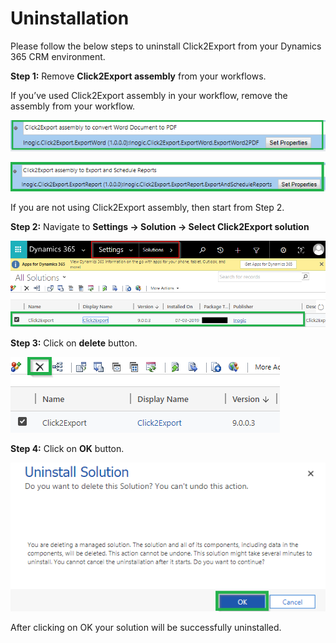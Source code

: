 # Uninstallation

Please follow the below steps to uninstall Click2Export from your Dynamics 365 CRM environment.

**Step 1:** Remove **Click2Export assembly** from your workflows.

If you’ve used Click2Export assembly in your workflow, remove the assembly from your workflow.

![](../.gitbook/assets/Untitled.png)

![](../.gitbook/assets/1.jpg.png)

If you are not using Click2Export assembly, then start from Step 2.&#x20;

**Step 2:** Navigate to **Settings -> Solution -> Select Click2Export solution**

![](<../.gitbook/assets/1 (103).png>)

**Step 3:** Click on **delete** button.

![](<../.gitbook/assets/1 (3).png>)

&#x20;**Step 4:** Click on **OK** button.

![](<../.gitbook/assets/1 (130).png>)

After clicking on OK your solution will be successfully uninstalled.
